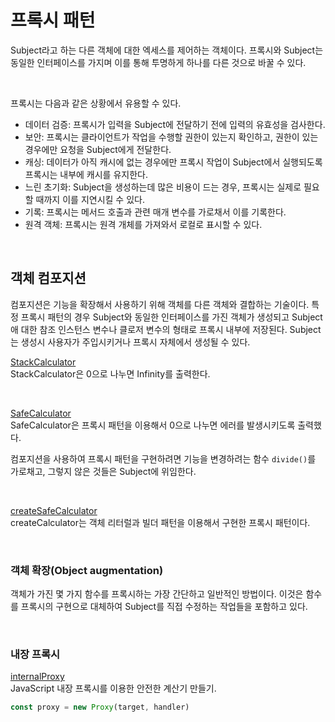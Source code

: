 # 프록시 패턴
Subject라고 하는 다른 객체에 대한 엑세스를 제어하는 객체이다. 프록시와 Subject는 동일한 인터페이스를 가지며 이를 통해 투명하게 하나를 다른 것으로 바꿀 수 있다. 

<br />

프록시는 다음과 같은 상황에서 유용할 수 있다.
- 데이터 검증: 프록시가 입력을 Subject에 전달하기 전에 입력의 유효성을 검사한다.
- 보안: 프록시는 클라이언트가 작업을 수행할 권한이 있는지 확인하고, 권한이 있는 경우에만 요청을 Subject에게 전달한다.
- 캐싱: 데이터가 아직 캐시에 없는 경우에만 프록시 작업이 Subject에서 실행되도록 프록시는 내부에 캐시를 유지한다.
- 느린 초기화: Subject을 생성하는데 많은 비용이 드는 경우, 프록시는 실제로 필요할 때까지 이를 지연시킬 수 있다.
- 기록: 프록시는 메서드 호출과 관련 매개 변수를 가로채서 이를 기록한다.
- 원격 객체: 프록시는 원격 개체를 가져와서 로컬로 표시할 수 있다.

<br />

## 객체 컴포지션
컴포지션은 기능을 확장해서 사용하기 위해 객체를 다른 객체와 결합하는 기술이다. 특정 프록시 패턴의 경우 Subject와 동일한 인터페이스를 가진 객체가 생성되고 Subject애 대한 참조 인스턴스 변수나 클로저 변수의 형태로 프록시 내부에 저장된다. Subject는 생성시 사용자가 주입시키거나 프록시 자체에서 생성될 수 있다.

[StackCalculator](https://github.com/vueveloper/ts-node-design-pattern/blob/main/src/Structural/1.Proxy/StackCalculator.ts)<br/>
StackCalculator은 0으로 나누면 Infinity를 출력한다.

<br />

[SafeCalculator](https://github.com/vueveloper/ts-node-design-pattern/blob/main/src/Structural/1.Proxy/SafeCalculator.ts)<br/>
SafeCalculator은 프록시 패턴을 이용해서 0으로 나누면 에러를 발생시키도록 출력했다.

컴포지션을 사용하여 프록시 패턴을 구현하려면 기능을 변경하려는 함수 `divide()`를 가로채고, 그렇지 않은 것들은 Subject에 위임한다.

<br />

[createSafeCalculator](https://github.com/vueveloper/ts-node-design-pattern/blob/main/src/Structural/1.Proxy/createSafeCalculator.ts)<br/>
createCalculator는 객체 리터럴과 빌더 패턴을 이용해서 구현한 프록시 패턴이다.

<br />

### 객체 확장(Object augmentation)
객체가 가진 몇 가지 함수를 프록시하는 가장 간단하고 일반적인 방법이다. 이것은 함수를 프록시의 구현으로 대체하여 Subject를 직접 수정하는 작업들을 포함하고 있다.

<br />

### 내장 프록시
[internalProxy](https://github.com/vueveloper/ts-node-design-pattern/blob/main/src/Structural/1.Proxy/internalProxy.ts)<br/>
JavaScript 내장 프록시를 이용한 안전한 계산기 만들기.

```ts
const proxy = new Proxy(target, handler)
```